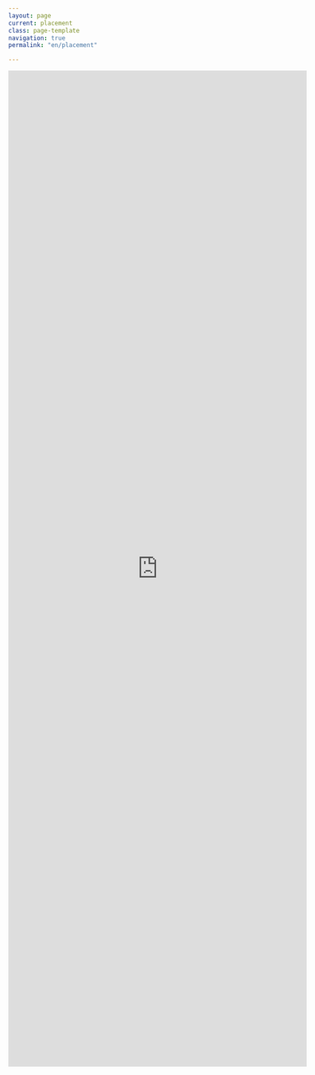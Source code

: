 ```yaml
---
layout: page
current: placement
class: page-template
navigation: true
permalink: "en/placement"

---
```


<iframe src='https://docs.google.com/forms/d/e/1FAIpQLScp3Q4YS7C8lrKPx7Z8U7s-y9egnkMdoGqtOZWBdXo7n3PlgQ/viewform?embedded=true' height='2000px' width='600px' frameborder='0' marginheight='0' marginwidth='0'>Loading...</iframe>